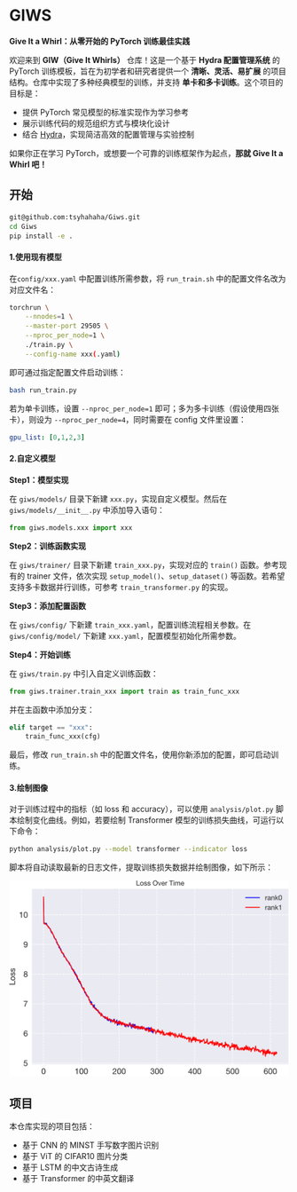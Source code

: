 # GIWS
**Give It a Whirl：从零开始的 PyTorch 训练最佳实践**

欢迎来到 **GIW（Give It Whirls）** 仓库！这是一个基于 **Hydra 配置管理系统** 的 PyTorch 训练模板，旨在为初学者和研究者提供一个 **清晰、灵活、易扩展** 的项目结构。仓库中实现了多种经典模型的训练，并支持 **单卡和多卡训练**。这个项目的目标是：

- 提供 PyTorch 常见模型的标准实现作为学习参考
- 展示训练代码的规范组织方式与模块化设计
- 结合 [Hydra](https://hydra.cc/docs/intro/)，实现简洁高效的配置管理与实验控制

如果你正在学习 PyTorch，或想要一个可靠的训练框架作为起点，**那就 Give It a Whirl 吧！**

## 开始

```sh
git@github.com:tsyhahaha/Giws.git
cd Giws
pip install -e .
```

#### 1.使用现有模型

在`config/xxx.yaml` 中配置训练所需参数，将 `run_train.sh` 中的配置文件名改为对应文件名：

```sh
torchrun \
    --nnodes=1 \
    --master-port 29505 \
    --nproc_per_node=1 \
    ./train.py \
    --config-name xxx(.yaml)
```

即可通过指定配置文件启动训练：

```sh
bash run_train.py
```

若为单卡训练，设置 `--nproc_per_node=1` 即可；多为多卡训练（假设使用四张卡），则设为 `--nproc_per_node=4`，同时需要在 config 文件里设置：

```yaml
gpu_list: [0,1,2,3]
```

#### 2.自定义模型

**Step1：模型实现**

在 `giws/models/` 目录下新建 `xxx.py`，实现自定义模型。然后在 `giws/models/__init__.py` 中添加导入语句：

```py
from giws.models.xxx import xxx
```

**Step2：训练函数实现**

在 `giws/trainer/` 目录下新建 `train_xxx.py`，实现对应的 `train()` 函数。参考现有的 trainer 文件，依次实现 `setup_model()`、`setup_dataset()` 等函数。若希望支持多卡数据并行训练，可参考 `train_transformer.py` 的实现。

**Step3：添加配置函数**

在 `giws/config/` 下新建 `train_xxx.yaml`，配置训练流程相关参数。在 `giws/config/model/` 下新建 `xxx.yaml`，配置模型初始化所需参数。

**Step4：开始训练**

在 `giws/train.py` 中引入自定义训练函数：

```py
from giws.trainer.train_xxx import train as train_func_xxx
```

并在主函数中添加分支：

```py
elif target == "xxx":
    train_func_xxx(cfg)
```

最后，修改 `run_train.sh` 中的配置文件名，使用你新添加的配置，即可启动训练。

#### 3.绘制图像

对于训练过程中的指标（如 loss 和 accuracy），可以使用 `analysis/plot.py` 脚本绘制变化曲线。例如，若要绘制 Transformer 模型的训练损失曲线，可运行以下命令：

```sh
python analysis/plot.py --model transformer --indicator loss
```

脚本将自动读取最新的日志文件，提取训练损失数据并绘制图像，如下所示：

![loss 曲线](assert/loss.jpg)

## 项目

本仓库实现的项目包括：
* 基于 CNN 的 MINST 手写数字图片识别
* 基于 ViT 的 CIFAR10 图片分类
* 基于 LSTM 的中文古诗生成
* 基于 Transformer 的中英文翻译

